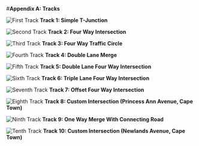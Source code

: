#__**Appendix A: Tracks**__

![First Track](track1.png)
**Track 1: Simple T-Junction**

![Second Track](track2.png)
**Track 2: Four Way Intersection**

![Third Track](track3.png)
**Track 3: Four Way Traffic Circle**

![Fourth Track](track4.png)
**Track 4: Double Lane Merge**

![Fifth Track](track5.png)
**Track 5: Double Lane Four Way Intersection**

![Sixth Track](track6.png)
**Track 6: Triple Lane Four Way Intersection**

![Seventh Track](track7.png)
**Track 7: Offset Four Way Intersection**

![Eighth Track](track8.png)
**Track 8: Custom Intersection (Princess Ann Avenue, Cape Town)**

![Ninth Track](track9.png)
**Track 9: One Way Merge With Connecting Road**

![Tenth Track](track10.png)
**Track 10: Custom Intersection (Newlands Avenue, Cape Town)**

